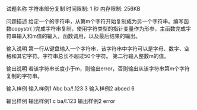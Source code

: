试题名称	字符串部分复制
时间限制:	1 秒
内存限制:	256KB

问题描述
给定一个的字符串，从第m个字符开始复制成为另一个字符串。编写函数copystr( )完成字符串复制，使用字符类型的指针变量作为形参，主函数完成字符串输入和m值的输入，函数调用，以及最后结果的输出。

输入说明
第一行从键盘输入一个字符串，该字符串中字符可以是字母、数字、空格和其它字符。字符串总长不超过50个字符。
第二行输入整数m的值。

输出说明
若该字符串长度小于m，则输出error，否则输出从该字符串第m个字符复制的字符串。

输入样例
输入样例1 
Abc ba/!.123
3
输入样例2 
abced
6

输出样例
输出样例1 
c ba/!.123
输出样例2 
error

